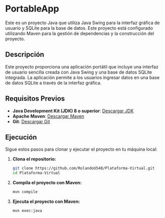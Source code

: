 # PortableApp

Este es un proyecto Java que utiliza Java Swing para la interfaz gráfica de usuario y SQLite para la base de datos. Este proyecto está configurado utilizando Maven para la gestión de dependencias y la construcción del proyecto.

## Descripción

Este proyecto proporciona una aplicación portátil que incluye una interfaz de usuario sencilla creada con Java Swing y una base de datos SQLite integrada. La aplicación permite a los usuarios ingresar datos en una base de datos SQLite a través de la interfaz gráfica.

## Requisitos Previos

- **Java Development Kit (JDK) 8 o superior**: [Descargar JDK](https://www.oracle.com/java/technologies/javase-downloads.html)
- **Apache Maven**: [Descargar Maven](https://maven.apache.org/download.cgi)
- **Git**: [Descargar Git](https://git-scm.com/downloads)

## Ejecución

Sigue estos pasos para clonar y ejecutar el proyecto en tu máquina local:

1. **Clona el repositorio:**

   ```sh
   git clone https://github.com/RolandoU548/Plataforma-Virtual.git
   cd Plataforma-Virtual
   ```

2. **Compila el proyecto con Maven:**

   ```sh
   mvn compile
   ```

3. **Ejecuta el proyecto con Maven:**

   ```sh
   mvn exec:java
   ```
